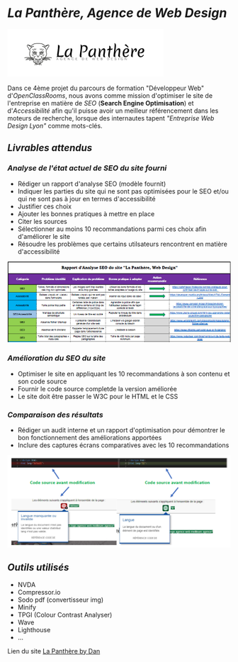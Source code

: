 # *La Panthère, Agence de Web Design*

![image e-la_panthere](/img/logo(2).PNG)

Dans ce 4ème projet du parcours de formation "Développeur Web" d'*OpenClassRooms*, nous avons comme mission d'optimiser le site de l'entreprise en matière de *SEO* (__Search Engine Optimisation__) et d'*Accessibilité* afin qu'il puisse avoir un meilleur référencement dans les moteurs de recherche, lorsque des internautes tapent _"Entreprise Web Design Lyon"_ comme mots-clés.

## *Livrables attendus*

### *Analyse de l'état actuel de SEO du site fourni*

* Rédiger un rapport d'analyse SEO (modèle fournit)
* Indiquer les parties du site qui ne sont pas optimisées pour le SEO et/ou qui ne sont pas à jour en termes d'accessibilité
* Justifier ces choix
* Ajouter les bonnes pratiques à mettre en place
* Citer les sources
* Sélectionner au moins 10 recommandations parmi ces choix afin d'améliorer le site
* Résoudre les problèmes que certains utilsateurs rencontrent en matière d'accessibilité

![image e-analyse](/img/exemple_analyse_SEO.PNG) 

### *Amélioration du SEO du site*

* Optimiser le site en appliquant les 10 recommandations à son contenu et son code source
* Fournir le code source completde la version améliorée
* Le site doit être passer le W3C pour le HTML et le CSS

### *Comparaison des résultats*

* Rédiger un audit interne et un rapport d'optimisation pour démontrer le bon fonctionnement des améliorations apportées
* Inclure des captures écrans comparatives avec les 10 recommandations

![image e-comparaison](/img/exemple_comparaison.PNG) 

## *Outils utilisés*

* NVDA
* Compressor.io
* Sodo pdf (convertisseur img)
* Minify
* TPGI (Colour Contrast Analyser)
* Wave
* Lighthouse
* ...

Lien du site [La Panthère by Dan](https://dandev33300.github.io/La-Panthere_by_Dan/)
